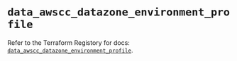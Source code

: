 # `data_awscc_datazone_environment_profile`

Refer to the Terraform Registory for docs: [`data_awscc_datazone_environment_profile`](https://registry.terraform.io/providers/hashicorp/awscc/0.70.0/docs/data-sources/datazone_environment_profile).

